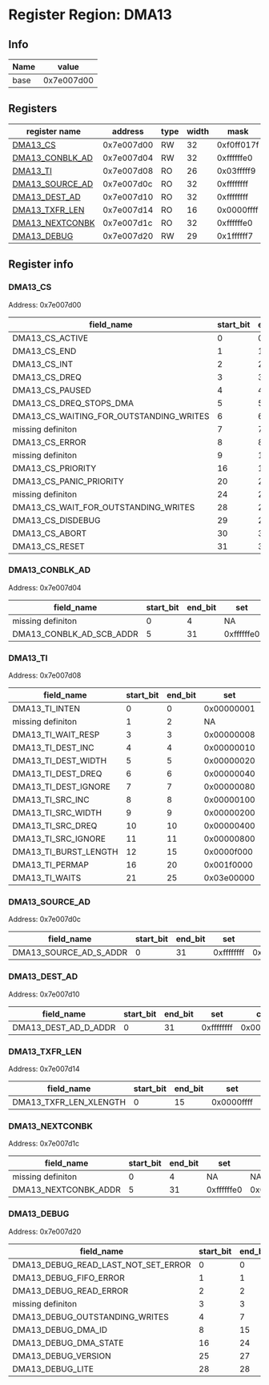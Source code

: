 # Register Region: DMA13


## Info

| Name | value |
| --- | --- |
| base | 0x7e007d00 |

## Registers

| register name | address | type | width | mask | reset |
| --- | --- | --- | --- | --- | --- |
| [DMA13_CS](#dma13_cs) | 0x7e007d00 | RW | 32 | 0xf0ff017f | 0000000000 |
| [DMA13_CONBLK_AD](#dma13_conblk_ad) | 0x7e007d04 | RW | 32 | 0xffffffe0 | 0000000000 |
| [DMA13_TI](#dma13_ti) | 0x7e007d08 | RO | 26 | 0x03fffff9 |  |
| [DMA13_SOURCE_AD](#dma13_source_ad) | 0x7e007d0c | RO | 32 | 0xffffffff |  |
| [DMA13_DEST_AD](#dma13_dest_ad) | 0x7e007d10 | RO | 32 | 0xffffffff |  |
| [DMA13_TXFR_LEN](#dma13_txfr_len) | 0x7e007d14 | RO | 16 | 0x0000ffff |  |
| [DMA13_NEXTCONBK](#dma13_nextconbk) | 0x7e007d1c | RO | 32 | 0xffffffe0 |  |
| [DMA13_DEBUG](#dma13_debug) | 0x7e007d20 | RW | 29 | 0x1ffffff7 | 0000000000 |

## Register info


### DMA13_CS
 Address: 0x7e007d00

| field_name | start_bit | end_bit | set | clear | reset |
| --- | --- | --- | --- | --- | --- |
| DMA13_CS_ACTIVE | 0 | 0 | 0x00000001 | 0xfffffffe | 0x0 |
| DMA13_CS_END | 1 | 1 | 0x00000002 | 0xfffffffd | 0x0 |
| DMA13_CS_INT | 2 | 2 | 0x00000004 | 0xfffffffb | 0x0 |
| DMA13_CS_DREQ | 3 | 3 | 0x00000008 | 0xfffffff7 | 0x0 |
| DMA13_CS_PAUSED | 4 | 4 | 0x00000010 | 0xffffffef | 0x0 |
| DMA13_CS_DREQ_STOPS_DMA | 5 | 5 | 0x00000020 | 0xffffffdf | 0x0 |
| DMA13_CS_WAITING_FOR_OUTSTANDING_WRITES | 6 | 6 | 0x00000040 | 0xffffffbf | 0x0 |
| missing definiton | 7 | 7 | NA | NA | NA |
| DMA13_CS_ERROR | 8 | 8 | 0x00000100 | 0xfffffeff | 0x0 |
| missing definiton | 9 | 15 | NA | NA | NA |
| DMA13_CS_PRIORITY | 16 | 19 | 0x000f0000 | 0xfff0ffff | 0x0 |
| DMA13_CS_PANIC_PRIORITY | 20 | 23 | 0x00f00000 | 0xff0fffff | 0x0 |
| missing definiton | 24 | 27 | NA | NA | NA |
| DMA13_CS_WAIT_FOR_OUTSTANDING_WRITES | 28 | 28 | 0x10000000 | 0xefffffff | 0x0 |
| DMA13_CS_DISDEBUG | 29 | 29 | 0x20000000 | 0xdfffffff | 0x0 |
| DMA13_CS_ABORT | 30 | 30 | 0x40000000 | 0xbfffffff | 0x0 |
| DMA13_CS_RESET | 31 | 31 | 0x80000000 | 0x7fffffff | 0x0 |

### DMA13_CONBLK_AD
 Address: 0x7e007d04

| field_name | start_bit | end_bit | set | clear | reset |
| --- | --- | --- | --- | --- | --- |
| missing definiton | 0 | 4 | NA | NA | NA |
| DMA13_CONBLK_AD_SCB_ADDR | 5 | 31 | 0xffffffe0 | 0x0000001f | 0x0 |

### DMA13_TI
 Address: 0x7e007d08

| field_name | start_bit | end_bit | set | clear | reset |
| --- | --- | --- | --- | --- | --- |
| DMA13_TI_INTEN | 0 | 0 | 0x00000001 | 0xfffffffe |  |
| missing definiton | 1 | 2 | NA | NA | NA |
| DMA13_TI_WAIT_RESP | 3 | 3 | 0x00000008 | 0xfffffff7 |  |
| DMA13_TI_DEST_INC | 4 | 4 | 0x00000010 | 0xffffffef |  |
| DMA13_TI_DEST_WIDTH | 5 | 5 | 0x00000020 | 0xffffffdf |  |
| DMA13_TI_DEST_DREQ | 6 | 6 | 0x00000040 | 0xffffffbf |  |
| DMA13_TI_DEST_IGNORE | 7 | 7 | 0x00000080 | 0xffffff7f |  |
| DMA13_TI_SRC_INC | 8 | 8 | 0x00000100 | 0xfffffeff |  |
| DMA13_TI_SRC_WIDTH | 9 | 9 | 0x00000200 | 0xfffffdff |  |
| DMA13_TI_SRC_DREQ | 10 | 10 | 0x00000400 | 0xfffffbff |  |
| DMA13_TI_SRC_IGNORE | 11 | 11 | 0x00000800 | 0xfffff7ff |  |
| DMA13_TI_BURST_LENGTH | 12 | 15 | 0x0000f000 | 0xffff0fff |  |
| DMA13_TI_PERMAP | 16 | 20 | 0x001f0000 | 0xffe0ffff |  |
| DMA13_TI_WAITS | 21 | 25 | 0x03e00000 | 0xfc1fffff |  |

### DMA13_SOURCE_AD
 Address: 0x7e007d0c

| field_name | start_bit | end_bit | set | clear | reset |
| --- | --- | --- | --- | --- | --- |
| DMA13_SOURCE_AD_S_ADDR | 0 | 31 | 0xffffffff | 0x00000000 |  |

### DMA13_DEST_AD
 Address: 0x7e007d10

| field_name | start_bit | end_bit | set | clear | reset |
| --- | --- | --- | --- | --- | --- |
| DMA13_DEST_AD_D_ADDR | 0 | 31 | 0xffffffff | 0x00000000 |  |

### DMA13_TXFR_LEN
 Address: 0x7e007d14

| field_name | start_bit | end_bit | set | clear | reset |
| --- | --- | --- | --- | --- | --- |
| DMA13_TXFR_LEN_XLENGTH | 0 | 15 | 0x0000ffff | 0xffff0000 |  |

### DMA13_NEXTCONBK
 Address: 0x7e007d1c

| field_name | start_bit | end_bit | set | clear | reset |
| --- | --- | --- | --- | --- | --- |
| missing definiton | 0 | 4 | NA | NA | NA |
| DMA13_NEXTCONBK_ADDR | 5 | 31 | 0xffffffe0 | 0x0000001f |  |

### DMA13_DEBUG
 Address: 0x7e007d20

| field_name | start_bit | end_bit | set | clear | reset |
| --- | --- | --- | --- | --- | --- |
| DMA13_DEBUG_READ_LAST_NOT_SET_ERROR | 0 | 0 | 0x00000001 | 0xfffffffe | 0x0 |
| DMA13_DEBUG_FIFO_ERROR | 1 | 1 | 0x00000002 | 0xfffffffd | 0x0 |
| DMA13_DEBUG_READ_ERROR | 2 | 2 | 0x00000004 | 0xfffffffb | 0x0 |
| missing definiton | 3 | 3 | NA | NA | NA |
| DMA13_DEBUG_OUTSTANDING_WRITES | 4 | 7 | 0x000000f0 | 0xffffff0f | 0x0 |
| DMA13_DEBUG_DMA_ID | 8 | 15 | 0x0000ff00 | 0xffff00ff | 0x0 |
| DMA13_DEBUG_DMA_STATE | 16 | 24 | 0x01ff0000 | 0xfe00ffff | 0x0 |
| DMA13_DEBUG_VERSION | 25 | 27 | 0x0e000000 | 0xf1ffffff | 0x0 |
| DMA13_DEBUG_LITE | 28 | 28 | 0x10000000 | 0xefffffff | 0x0 |
